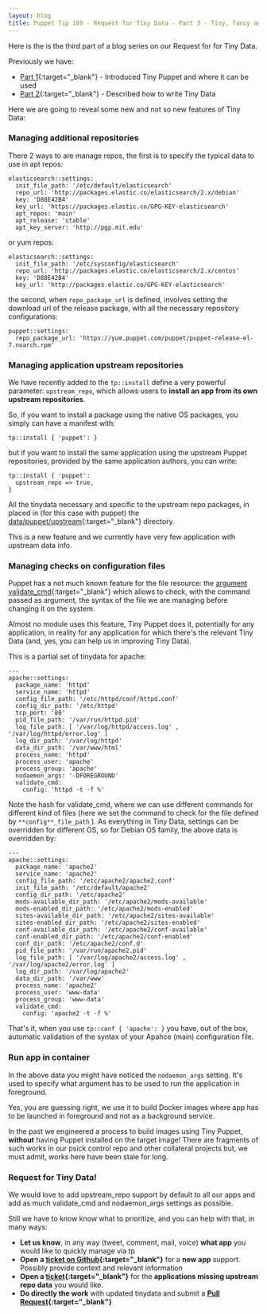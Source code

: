 ```yaml
---
layout: blog
title: Puppet Tip 109 - Request for Tiny Data - Part 3 - Tiny, fancy and powerful features
---
```


Here is the is the third part of a blog series on our Request for for Tiny Data.

Previously we have:

- [Part 1](https://www.example42.com/2019/12/09/request-for-tinydata-part1/){:target="_blank"} - Introduced Tiny Puppet and where it can be used
- [Part 2](https://www.example42.com/2019/12/12/request-for-tinydata-part2/){:target="_blank"} - Described how to write Tiny Data

Here we are going to reveal some new and not so new features of Tiny Data:

### Managing additional repositories

There 2 ways to are manage repos, the first is to specify the typical data to use in apt repos:

    elasticsearch::settings:
      init_file_path: '/etc/default/elasticsearch'
      repo_url: 'http://packages.elastic.co/elasticsearch/2.x/debian'
      key: 'D88E42B4'
      key_url: 'https://packages.elastic.co/GPG-KEY-elasticsearch'
      apt_repos: 'main'
      apt_release: 'stable'
      apt_key_server: 'http://pgp.mit.edu'

or yum repos:

    elasticsearch::settings:
      init_file_path: '/etc/sysconfig/elasticsearch'
      repo_url: 'http://packages.elastic.co/elasticsearch/2.x/centos'
      key: 'D88E42B4'
      key_url: 'http://packages.elastic.co/GPG-KEY-elasticsearch'

the second, when `repo_package_url` is defined, involves setting the download url of the release package, with all the necessary repository configurations:

    puppet::settings:
      repo_package_url: 'https://yum.puppet.com/puppet/puppet-release-el-7.noarch.rpm'

### Managing application upstream repositories

We have recently added to the `tp::install` define a very powerful parameter: `upstream_repo`, which allows users to **install an app from its own upstream repositories**.

So, if you want to install a package using the native OS packages, you simply can have a manifest with:

```shell
tp::install { 'puppet': }
```

but if you want to install the same application using the upstream Puppet repositories, provided by the same application authors, you can write:

```puppet
tp::install { 'puppet':
  upstream_repo => true,
}
```

All the tinydata necessary and specific to the upstream repo packages, in placed in (for this case with puppet) the [data/puppet/upstream](https://github.com/example42/tinydata/tree/master/data/puppet/upstream){:target="_blank"} directory.

This is a new feature and we currently have very few application with upstream data info. 

### Managing checks on configuration files

Puppet has a not much known feature for the file resource: the [argument validate_cmd](https://www.example42.com/2017/11/13/checking-config-files-before-applying-them/){:target="_blank"} which allows to check, with the command passed as argument, the syntax of the file we are managing before changing it on the system.

Almost no module uses this feature, Tiny Puppet does it, potentially for any application, in reality for any application for which there's the relevant Tiny Data (and, yes, you can help us in improving Tiny Data).

This is a partial set of tinydata for apache:

    ---
    apache::settings:
      package_name: 'httpd'
      service_name: 'httpd'
      config_file_path: '/etc/httpd/conf/httpd.conf'
      config_dir_path: '/etc/httpd'
      tcp_port: '80'
      pid_file_path: '/var/run/httpd.pid'
      log_file_path: [ '/var/log/httpd/access.log' , '/var/log/httpd/error.log' ]
      log_dir_path: '/var/log/httpd'
      data_dir_path: '/var/www/html'
      process_name: 'httpd'
      process_user: 'apache'
      process_group: 'apache'
      nodaemon_args: '-DFOREGROUND'
      validate_cmd:
        config: 'httpd -t -f %'

Note the hash for validate_cmd, where we can use different commands for different kind of files (here we set the command to check for the file defined by `**config**_file_path` ).
As everything in Tiny Data, settings can be overridden for different OS, so for Debian OS family, the above data is overridden by:

    ---
    apache::settings:
      package_name: 'apache2'
      service_name: 'apache2'
      config_file_path: '/etc/apache2/apache2.conf'
      init_file_path: '/etc/default/apache2'
      config_dir_path: '/etc/apache2'
      mods-available_dir_path: '/etc/apache2/mods-available'
      mods-enabled_dir_path: '/etc/apache2/mods-enabled'
      sites-available_dir_path: '/etc/apache2/sites-available'
      sites-enabled_dir_path: '/etc/apache2/sites-enabled'
      conf-available_dir_path: '/etc/apache2/conf-available'
      conf-enabled_dir_path: '/etc/apache2/conf-enabled'
      conf_dir_path: '/etc/apache2/conf.d'
      pid_file_path: '/var/run/apache2.pid'
      log_file_path: [ '/var/log/apache2/access.log' , '/var/log/apache2/error.log' ]
      log_dir_path: '/var/log/apache2'
      data_dir_path: '/var/www'
      process_name: 'apache2'
      process_user: 'www-data'
      process_group: 'www-data'
      validate_cmd:
        config: 'apache2 -t -f %'

That's it, when you use `tp::conf { 'apache': }` you have, out of the box, automatic validation of the syntax of your Apahce (main) configuration file.

### Run app in container

In the above data you might have noticed the `nodaemon_args` setting. It's used to specify what argument has to be used to run the application in foreground.

Yes, you are guessing right, we use it to build Docker images where app has to be launched in foreground and not as a background service.

In the past we engineered a process to build images using Tiny Puppet, **without** having Puppet installed on the target image! There are fragments of such works in our psick control repo and other collateral projects but, we must admit, works here have been stale for long.


### Request for Tiny Data!

We would love to add upstream_repo support by default to all our apps and add as much validate_cmd and nodaemon_args settings as possible.

Still we have to know know what to prioritize, and you can help with that, in many ways:

- **Let us know**, in any way (tweet, comment, mail, voice) **what app** you would like to quickly manage via tp
- **Open a [ticket on Github](https://github.com/example42/tinydata/issues){:target="_blank"}** for a **new app** support. Possibly provide context and relevant information
- **Open a [ticket](https://github.com/example42/tinydata/issues){:target="_blank"}** for the **applications missing upstream repo data** you would like.
- **Do directly the work** with updated tinydata and submit a **[Pull Request](https://github.com/example42/tinydata/pulls){:target="_blank"}**

